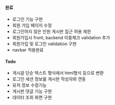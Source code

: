

#### 완료

- 로그인 기능 구현
- 회원 가입 페이지 수정
- 로그인하지 않은 인원 게시판 접근 허용 제한
- 회원가입시 front, backend 이중체크 validation 추가
- 회원가입 및 로그인 validation 구현
- navbar 적용완료

#### Todo

- 게시글 단순 텍스트 형식에서 html형식 등으로 변환
- 로그인 세션 정보를 게시판 작성자와 연동
- 유저 정보 수정기능
- 게시판 댓글 기능 구현
- 데이터 조회 화면 구현
